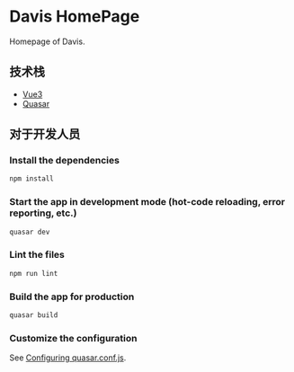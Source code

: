 # Davis HomePage

Homepage of Davis.

## 技术栈

- [Vue3](https://v3.vuejs.org/)
- [Quasar](https://next.quasar.dev/)

## 对于开发人员

### Install the dependencies

```bash
npm install
```

### Start the app in development mode (hot-code reloading, error reporting, etc.)

```bash
quasar dev
```

### Lint the files

```bash
npm run lint
```

### Build the app for production

```bash
quasar build
```

### Customize the configuration

See [Configuring quasar.conf.js](https://v2.quasar.dev/quasar-cli/quasar-conf-js).
